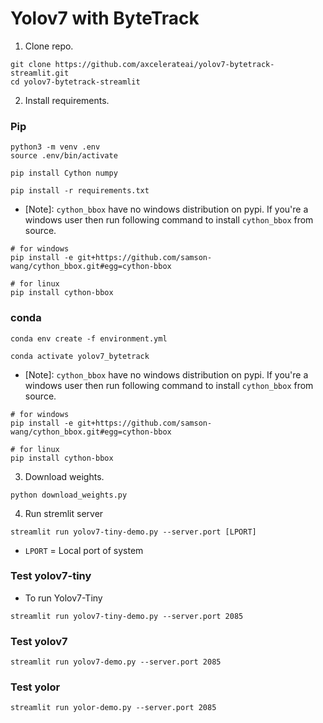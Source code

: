 # Yolov7 with ByteTrack

1. Clone repo.

```
git clone https://github.com/axcelerateai/yolov7-bytetrack-streamlit.git
cd yolov7-bytetrack-streamlit
```

2. Install requirements.

### Pip 

```
python3 -m venv .env
source .env/bin/activate
```
```
pip install Cython numpy
```
```
pip install -r requirements.txt
```

- [Note]: `cython_bbox` have no windows distribution on pypi. If you're a windows user then run following command to install `cython_bbox` from source.

```
# for windows
pip install -e git+https://github.com/samson-wang/cython_bbox.git#egg=cython-bbox

# for linux
pip install cython-bbox

```

### conda

```
conda env create -f environment.yml
```

```
conda activate yolov7_bytetrack
```

- [Note]: `cython_bbox` have no windows distribution on pypi. If you're a windows user then run following command to install `cython_bbox` from source.

```
# for windows
pip install -e git+https://github.com/samson-wang/cython_bbox.git#egg=cython-bbox

# for linux
pip install cython-bbox

```


3. Download weights.

```
python download_weights.py
```

4. Run stremlit server

```
streamlit run yolov7-tiny-demo.py --server.port [LPORT]
```
- `LPORT` = Local port of system

### Test yolov7-tiny

- To run Yolov7-Tiny 
```
streamlit run yolov7-tiny-demo.py --server.port 2085
```

### Test yolov7
```
streamlit run yolov7-demo.py --server.port 2085
```
### Test yolor
```
streamlit run yolor-demo.py --server.port 2085
```
